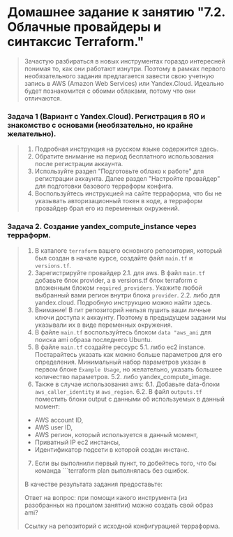 # Домашнее задание к занятию "7.2. Облачные провайдеры и синтаксис Terraform."
> Зачастую разбираться в новых инструментах гораздо интересней понимая то, как они работают изнутри. Поэтому в рамках первого необязательного задания предлагается завести свою учетную запись в AWS (Amazon Web Services) или Yandex.Cloud. Идеально будет познакомится с обоими облаками, потому что они отличаются.

### Задача 1 (Вариант с Yandex.Cloud). Регистрация в ЯО и знакомство с основами (необязательно, но крайне желательно).
> 1. Подробная инструкция на русском языке содержится здесь.
> 2. Обратите внимание на период бесплатного использования после регистрации аккаунта.
> 3. Используйте раздел "Подготовьте облако к работе" для регистрации аккаунта. Далее раздел "Настройте провайдер" для подготовки базового терраформ конфига.
> 4. Воспользуйтесь инструкцией на сайте терраформа, что бы не указывать авторизационный токен в коде, а терраформ провайдер брал его из переменных окружений.

### Задача 2. Создание yandex_compute_instance через терраформ.

> 1. В каталоге ```terraform``` вашего основного репозитория, который был создан в начале курсе, создайте файл ```main.tf``` и ```versions.tf```.
> 2. Зарегистрируйте провайдер
> 2.1. для aws. В файл ```main.tf``` добавьте блок provider, а в versions.tf блок terraform с вложенным блоком ```required_providers```. Укажите любой выбранный вами регион внутри блока ```provider```.
> 2.2. либо для yandex.cloud. Подробную инструкцию можно найти здесь.
> 3. Внимание! В гит репозиторий нельзя пушить ваши личные ключи доступа к аккаунту. Поэтому в предыдущем задании мы указывали их в виде переменных окружения.
> 4. В файле ```main.tf``` воспользуйтесь блоком ```data "aws_ami``` для поиска ami образа последнего Ubuntu.
> 5. В файле ```main.tf``` создайте рессурс
> 5.1. либо ec2 instance. Постарайтесь указать как можно больше параметров для его определения. Минимальный набор параметров указан в первом блоке ```Example Usage```, но желательно, указать большее количество параметров.
> 5.2. либо yandex_compute_image.
> 6. Также в случае использования aws:
> 6.1. Добавьте data-блоки ```aws_caller_identity``` и ```aws_region```.
> 6.2. В файл ```outputs.tf``` поместить блоки output с данными об используемых в данный момент:
> * AWS account ID,
> * AWS user ID,
> * AWS регион, который используется в данный момент,
> * Приватный IP ec2 инстансы,
> * Идентификатор подсети в которой создан инстанс.
> 7. Если вы выполнили первый пункт, то добейтесь того, что бы команда ```terraform plan выполнялась без ошибок.
> 
> В качестве результата задания предоставьте:
> 
> Ответ на вопрос: при помощи какого инструмента (из разобранных на прошлом занятии) можно создать свой образ ami?
> 
> Ссылку на репозиторий с исходной конфигурацией терраформа.
